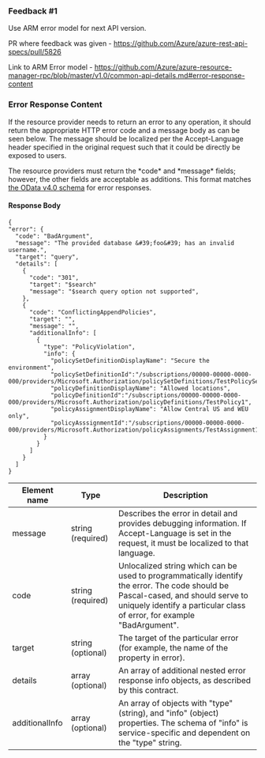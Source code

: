 ### Feedback #1 ###
Use ARM error model for next API version.

PR where feedback was given - https://github.com/Azure/azure-rest-api-specs/pull/5826

Link to ARM Error model - https://github.com/Azure/azure-resource-manager-rpc/blob/master/v1.0/common-api-details.md#error-response-content

### Error Response Content ###

If the resource provider needs to return an error to any operation, it should return the appropriate HTTP error code and a message body as can be seen below. The message should be localized per the Accept-Language header specified in the original request such that it could be directly be exposed to users.

The resource providers must return the \*code\* and \*message\* fields; however, the other fields are acceptable as additions. This format matches [the OData v4.0 schema](http://docs.oasis-open.org/odata/odata-json-format/v4.0/os/odata-json-format-v4.0-os.html#_Toc372793091) for error responses.

#### Response Body ####
```
{
"error": {
  "code": "BadArgument",
  "message": "The provided database &#39;foo&#39; has an invalid username.",
  "target": "query",
  "details": [
    {
      "code": "301",
      "target": "$search"
      "message": "$search query option not supported",
    },
    {
      "code": "ConflictingAppendPolicies",
      "target": "",
      "message": "",
      "additionalInfo": [
        {
          "type": "PolicyViolation",
          "info": {
            "policySetDefinitionDisplayName": "Secure the environment",
            "policySetDefinitionId":"/subscriptions/00000-00000-0000-000/providers/Microsoft.Authorization/policySetDefinitions/TestPolicySet",
            "policyDefinitionDisplayName": "Allowed locations",
            "policyDefinitionId":"/subscriptions/00000-00000-0000-000/providers/Microsoft.Authorization/policyDefinitions/TestPolicy1",
            "policyAssignmentDisplayName": "Allow Central US and WEU only",
            "policyAsssignmentId":"/subscriptions/00000-00000-0000-000/providers/Microsoft.Authorization/policyAssignments/TestAssignment1"
          }
        }
      ]
    }
  ]
}
```

| Element name | Type | Description |
| --- | --- | --- |
| message | string (required) | Describes the error in detail and provides debugging information. If Accept-Language is set in the request, it must be localized to that language. |
| code | string (required) | Unlocalized string which can be used to programmatically identify the error. The code should be Pascal-cased, and should serve to uniquely identify a particular class of error, for example &quot;BadArgument&quot;. |
| target | string (optional) | The target of the particular error (for example, the name of the property in error). |
| details | array (optional) | An array of additional nested error response info objects, as described by this contract. |
| additionalInfo | array (optional) | An array of objects with "type" (string), and "info" (object) properties. The schema of "info" is service-specific and dependent on the "type" string. |
